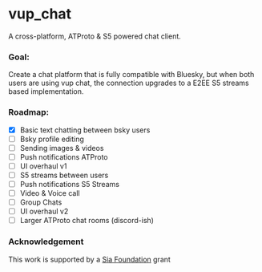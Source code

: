# vup_chat

A cross-platform, ATProto & S5 powered chat client.

### Goal:

Create a chat platform that is fully compatible with Bluesky, but when both users are using vup chat, the connection
upgrades to a E2EE S5 streams based implementation.

### Roadmap:

- [x] Basic text chatting between bsky users
- [ ] Bsky profile editing
- [ ] Sending images & videos
- [ ] Push notifications ATProto
- [ ] UI overhaul v1
- [ ] S5 streams between users
- [ ] Push notifications S5 Streams
- [ ] Video & Voice call
- [ ] Group Chats
- [ ] UI overhaul v2
- [ ] Larger ATProto chat rooms (discord-ish)

### Acknowledgement

This work is supported by a [Sia Foundation](https://sia.tech/) grant
